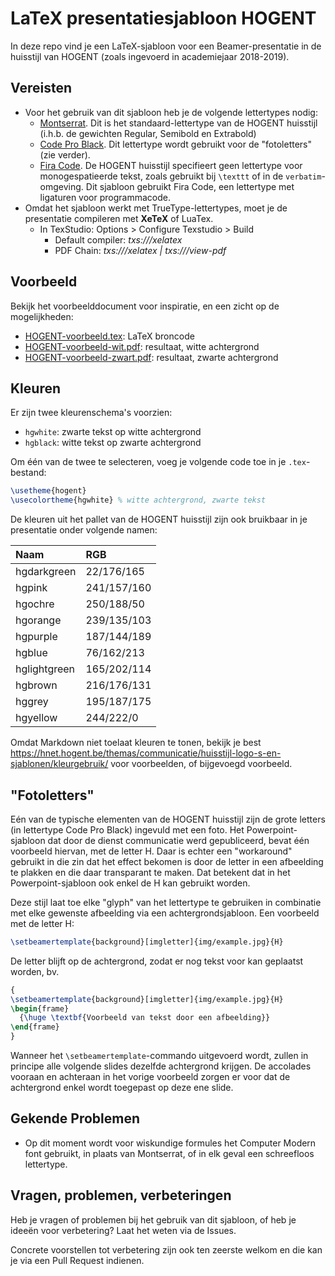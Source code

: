 # LaTeX presentatiesjabloon HOGENT

In deze repo vind je een LaTeX-sjabloon voor een Beamer-presentatie in de huisstijl van HOGENT (zoals ingevoerd in academiejaar 2018-2019).

## Vereisten

- Voor het gebruik van dit sjabloon heb je de volgende lettertypes nodig:
    - [Montserrat](https://fonts.google.com/specimen/Montserrat). Dit is het standaard-lettertype van de HOGENT huisstijl (i.h.b. de gewichten Regular, Semibold en Extrabold)
    - [Code Pro Black](https://www.dafontfree.net/freefonts-code-pro-black-f62435.htm). Dit lettertype wordt gebruikt voor de "fotoletters" (zie verder).
    - [Fira Code](https://github.com/tonsky/FiraCode). De HOGENT huisstijl specifieert geen lettertype voor monogespatieerde tekst, zoals gebruikt bij `\texttt` of in de `verbatim`-omgeving. Dit sjabloon gebruikt Fira Code, een lettertype met ligaturen voor programmacode.
- Omdat het sjabloon werkt met TrueType-lettertypes, moet je de presentatie compileren met **XeTeX** of LuaTex.
    - In TexStudio: Options > Configure Texstudio > Build
        - Default compiler: _txs:///xelatex_
        - PDF Chain: _txs:///xelatex | txs:///view-pdf_

## Voorbeeld

Bekijk het voorbeelddocument voor inspiratie, en een zicht op de mogelijkheden:

- [HOGENT-voorbeeld.tex](HOGENT-voorbeeld.tex): LaTeX broncode
- [HOGENT-voorbeeld-wit.pdf](HOGENT-voorbeeld-wit.pdf): resultaat, witte achtergrond
- [HOGENT-voorbeeld-zwart.pdf](HOGENT-voorbeeld-zwart.pdf): resultaat, zwarte achtergrond

## Kleuren

Er zijn twee kleurenschema's voorzien:

- `hgwhite`: zwarte tekst op witte achtergrond
- `hgblack`: witte tekst op zwarte achtergrond

Om één van de twee te selecteren, voeg je volgende code toe in je `.tex`-bestand:

```latex
\usetheme{hogent}
\usecolortheme{hgwhite} % witte achtergrond, zwarte tekst
```

De kleuren uit het pallet van de HOGENT huisstijl zijn ook bruikbaar in je presentatie onder volgende namen:

| Naam         | RGB         |
| :--          | :--         |
| hgdarkgreen  | 22/176/165  |
| hgpink       | 241/157/160 |
| hgochre      | 250/188/50  |
| hgorange     | 239/135/103 |
| hgpurple     | 187/144/189 |
| hgblue       | 76/162/213  |
| hglightgreen | 165/202/114 |
| hgbrown      | 216/176/131 |
| hggrey       | 195/187/175 |
| hgyellow     | 244/222/0   |

Omdat Markdown niet toelaat kleuren te tonen, bekijk je best <https://hnet.hogent.be/themas/communicatie/huisstijl-logo-s-en-sjablonen/kleurgebruik/> voor voorbeelden, of bijgevoegd voorbeeld.

## "Fotoletters"

Eén van de typische elementen van de HOGENT huisstijl zijn de grote letters (in lettertype Code Pro Black) ingevuld met een foto. Het Powerpoint-sjabloon dat door de dienst communicatie werd gepubliceerd, bevat één voorbeeld hiervan, met de letter H. Daar is echter een "workaround" gebruikt in die zin dat het effect bekomen is door de letter in een afbeelding te plakken en die daar transparant te maken. Dat betekent dat in het Powerpoint-sjabloon ook enkel de H kan gebruikt worden.

Deze stijl laat toe elke "glyph" van het lettertype te gebruiken in combinatie met elke gewenste afbeelding via een achtergrondsjabloon. Een voorbeeld met de letter H:

```latex
\setbeamertemplate{background}[imgletter]{img/example.jpg}{H}
```

De letter blijft op de achtergrond, zodat er nog tekst voor kan geplaatst worden, bv.

```latex
{
\setbeamertemplate{background}[imgletter]{img/example.jpg}{H}
\begin{frame}
  {\huge \textbf{Voorbeeld van tekst door een afbeelding}}
\end{frame}
}
```

Wanneer het `\setbeamertemplate`-commando uitgevoerd wordt, zullen in principe alle volgende slides dezelfde achtergrond krijgen. De accolades vooraan en achteraan in het vorige voorbeeld zorgen er voor dat de achtergrond enkel wordt toegepast op deze ene slide.

## Gekende Problemen

- Op dit moment wordt voor wiskundige formules het Computer Modern font gebruikt, in plaats van Montserrat, of in elk geval een schreefloos lettertype.

## Vragen, problemen, verbeteringen

Heb je vragen of problemen bij het gebruik van dit sjabloon, of heb je ideeën voor verbetering? Laat het weten via de Issues.

Concrete voorstellen tot verbetering zijn ook ten zeerste welkom en die kan je via een Pull Request indienen.
